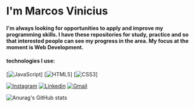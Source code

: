 # I'm Marcos Vinicius

#### I'm always looking for opportunities to apply and improve my programming skills. I have these repositories for study, practice and so that interested people can see my progress in the area. My focus at the moment is Web Development.

#### technologies I use:

[![JavaScript](https://img.shields.io/badge/JavaScript-F7DF1E?style=for-the-badge&logo=javascript&logoColor=black)]
[![HTML5](https://img.shields.io/badge/HTML5-E34F26?style=for-the-badge&logo=html5&logoColor=white)]
[![CSS3](https://img.shields.io/badge/CSS3-1572B6?style=for-the-badge&logo=css3&logoColor=white)]


[![Instagram](https://img.shields.io/badge/Instagram-E4405F?style=for-the-badge&logo=instagram&logoColor=white)](https://www.instagram.com/marcossilvacius?igsh=MXUxcm0yMDNoZWM5dA==)
[![Linkedin](https://img.shields.io/badge/LinkedIn-0077B5?style=for-the-badge&logo=linkedin&logoColor=white)](https://www.linkedin.com/in/marcos-v-94535322b?utm_source=share&utm_campaign=share_via&utm_content=profile&utm_medium=android_app)
[![Gmail](https://img.shields.io/badge/Gmail-D14836?style=for-the-badge&logo=gmail&logoColor=white)](https://mail.google.com/mail/u/2/)

![Anurag's GitHub stats](https://github-readme-stats.vercel.app/api?username=anuraghazra&show_icons=true&theme=tokyonight)








